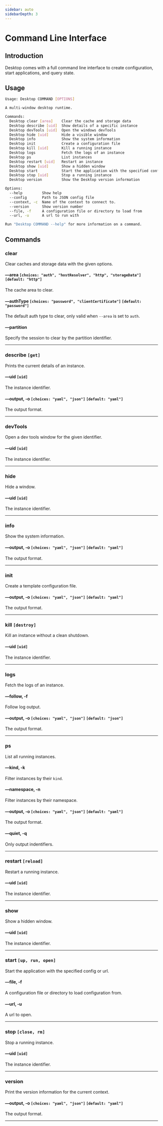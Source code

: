 ```yaml
---
sidebar: auto
sidebarDepth: 3
---
```


# Command Line Interface

## Introduction

Desktop comes with a full command line interface to create configuration, start applications, and query state.

## Usage

```bash
Usage: Desktop COMMAND [OPTIONS]

A multi-window desktop runtime.

Commands:
  Desktop clear [area]    Clear the cache and storage data
  Desktop describe [uid]  Show details of a specific instance
  Desktop devTools [uid]  Open the windows devTools
  Desktop hide [uid]      Hide a visible window
  Desktop info            Show the system information
  Desktop init            Create a configuration file
  Desktop kill [uid]      Kill a running instance
  Desktop logs            Fetch the logs of an instance
  Desktop ps              List instances
  Desktop restart [uid]   Restart an instance
  Desktop show [uid]      Show a hidden window
  Desktop start           Start the application with the specified config
  Desktop stop [uid]      Stop a running instance
  Desktop version         Show the Desktop version information

Options:
  --help         Show help
  --config       Path to JSON config file
  --context, -c  Name of the context to connect to.
  --version      Show version number
  --file, -f     A configuration file or directory to load from
  --url, -u      A url to run with

Run "Desktop COMMAND --help" for more information on a command.
```

## Commands

### clear

Clear caches and storage data with the given options.

#### &ndash;&ndash;area `[choices: "auth", "hostResolver", "http", "storageData"]` `[default: "http"]`

The cache area to clear.

#### &ndash;&ndash;authType `[choices: "password", "clientCertificate"]` `[default: "password"]`

The default auth type to clear, only valid when `--area` is set to `auth`.

#### &ndash;&ndash;partition

Specify the session to clear by the partition identifier.

---

### describe `[get]`

Prints the current details of an instance.

#### &ndash;&ndash;uid `[uid]`

The instance identifier.

#### &ndash;&ndash;output, -o `[choices: "yaml", "json"]` `[default: "yaml"]`

The output format.

---

### devTools

Open a dev tools window for the given identifier.

#### &ndash;&ndash;uid `[uid]`

The instance identifier.

---

### hide

Hide a window.

#### &ndash;&ndash;uid `[uid]`

The instance identifier.

---

### info

Show the system information.

#### &ndash;&ndash;output, -o `[choices: "yaml", "json"]` `[default: "yaml"]`

The output format.

---

### init

Create a template configuration file.

#### &ndash;&ndash;output, -o `[choices: "yaml", "json"]` `[default: "yaml"]`

The output format.

---

### kill `[destroy]`

Kill an instance without a clean shutdown.

#### &ndash;&ndash;uid `[uid]`

The instance identifier.

---

### logs

Fetch the logs of an instance.

#### &ndash;&ndash;follow, -f

Follow log output.

#### &ndash;&ndash;output, -o `[choices: "yaml", "json"]` `[default: "json"]`

The output format.

---

### ps

List all running instances.

#### &ndash;&ndash;kind, -k

Filter instances by their `kind`.

#### &ndash;&ndash;namespace, -n

Filter instances by their namespace.

#### &ndash;&ndash;output, -o `[choices: "yaml", "json"]` `[default: "yaml"]`

The output format.

#### &ndash;&ndash;quiet, -q

Only output indentifiers.

---

### restart `[reload]`

Restart a running instance.

#### &ndash;&ndash;uid `[uid]`

The instance identifier.

---

### show

Show a hidden window.

#### &ndash;&ndash;uid `[uid]`

The instance identifier.

---

### start `[up, run, open]`

Start the application with the specified config or url.

#### &ndash;&ndash;file, -f

A configuration file or directory to load configuration from.

#### &ndash;&ndash;url, -u

A url to open.

---

### stop `[close, rm]`

Stop a running instance.

#### &ndash;&ndash;uid `[uid]`

The instance identifier.

---

### version

Print the version information for the current context.

#### &ndash;&ndash;output, -o `[choices: "yaml", "json"]` `[default: "yaml"]`

The output format.

---
